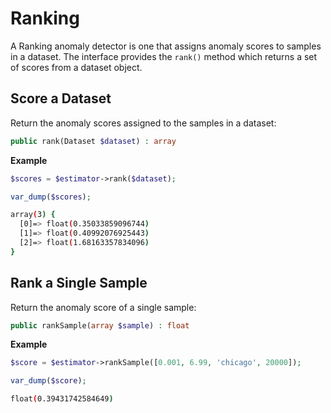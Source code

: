 # Ranking
A Ranking anomaly detector is one that assigns anomaly scores to samples in a dataset. The interface provides the `rank()` method which returns a set of scores from a dataset object.

## Score a Dataset
Return the anomaly scores assigned to the samples in a dataset:
```php
public rank(Dataset $dataset) : array
```

**Example**

```php
$scores = $estimator->rank($dataset);

var_dump($scores);
```

```sh
array(3) {
  [0]=> float(0.35033859096744)
  [1]=> float(0.40992076925443)
  [2]=> float(1.68163357834096)
}
```

## Rank a Single Sample
Return the anomaly score of a single sample:
```php
public rankSample(array $sample) : float
```

**Example**

```php
$score = $estimator->rankSample([0.001, 6.99, 'chicago', 20000]);

var_dump($score);
```

```sh
float(0.39431742584649)
```